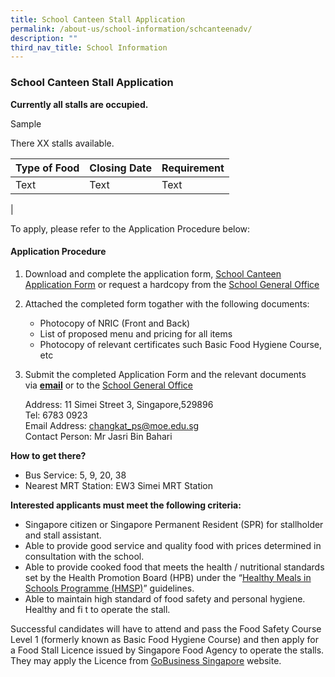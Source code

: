 ```yaml
---
title: School Canteen Stall Application
permalink: /about-us/school-information/schcanteenadv/
description: ""
third_nav_title: School Information
---
```

### **School Canteen Stall Application**

**Currently all stalls are occupied.**

<!-- hidden -->
Sample

There XX stalls available.

| Type of Food | Closing Date | Requirement |
| -------- | -------- | -------- |
| Text     | Text     | Text     |
|

To apply, please refer to the Application Procedure below:  

#### **Application Procedure**

1. Download and complete the application form, [School Canteen Application Form](https://drive.google.com/file/d/1-BAU8kaHehSwbrDKQSeAZqWBzsJLNDvL/view) or request a hardcopy from the [School General Office](https://www.changkatpri.moe.edu.sg/contact-us/) 

2. Attached the completed form togather with the following documents:
   * Photocopy of NRIC (Front and Back)
   * List of proposed menu and pricing for all items
   * Photocopy of relevant certificates such Basic Food Hygiene Course, etc

3. Submit the completed Application Form and the relevant documents   via&nbsp;[**email**](mailto:changkat_ps@moe.edu.sg) or to the [School General Office](https://www.changkatpri.moe.edu.sg/contact-us/)

   Address: 11 Simei Street 3, Singapore,529896<br>
   Tel: 6783 0923<br>
   Email Address:&nbsp;[changkat\_ps@moe.edu.sg](mailto:changkat_ps@moe.edu.sg)<br>
	 Contact Person: Mr Jasri Bin Bahari

**How to get there?**

*   Bus Service: 5, 9, 20, 38
*   Nearest MRT Station: EW3 Simei MRT Station

**Interested applicants must meet the following criteria:**

* Singapore citizen or Singapore Permanent Resident (SPR) for stallholder and stall assistant.
* Able to provide good service and quality food with prices determined in consultation with the school.
* Able to provide cooked food that meets the health / nutritional standards set by the Health Promotion Board (HPB) under the “[Healthy Meals in Schools Programme (HMSP)](https://www.hpb.gov.sg/schools/school-programmes/healthy-meals-in-schools-programme)” guidelines. 
* Able to maintain high standard of food safety and personal hygiene.
Healthy and fi t to operate the stall.

Successful candidates will have to attend and pass the Food Safety Course Level 1 (formerly known as Basic Food Hygiene Course) and then apply for a Food Stall Licence issued by Singapore Food Agency to operate the stalls. They may apply the Licence from [GoBusiness Singapore](https://www.gobusiness.gov.sg/) website.